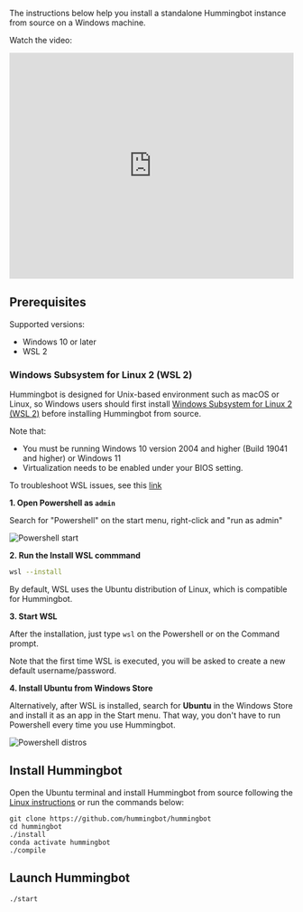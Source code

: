 The instructions below help you install a standalone Hummingbot instance from source on a Windows machine.

Watch the video:

<iframe style="width:100%; min-height:400px;" src="https://www.youtube.com/embed/i2Qb8vTLHbs" frameborder="0" allow="accelerometer; autoplay; encrypted-media; gyroscope; picture-in-picture" allowfullscreen></iframe>

## Prerequisites

Supported versions:

* Windows 10 or later
* WSL 2

### Windows Subsystem for Linux 2 (WSL 2)

Hummingbot is designed for Unix-based environment such as macOS or Linux, so Windows users should first install [Windows Subsystem for Linux 2 (WSL 2)](https://learn.microsoft.com/en-us/windows/wsl/install) before installing Hummingbot from source.

Note that:

- You must be running Windows 10 version 2004 and higher (Build 19041 and higher) or Windows 11
- Virtualization needs to be enabled under your BIOS setting.

To troubleshoot WSL issues, see this [link](https://learn.microsoft.com/en-us/windows/wsl/troubleshooting#installation-issues)

**1. Open Powershell as `admin`**

Search for "Powershell" on the start menu, right-click and "run as admin"

![Powershell start](/assets/img/wsl-powershell.png)

**2. Run the Install WSL commmand**

```bash
wsl --install
```

By default, WSL uses the Ubuntu distribution of Linux, which is compatible for Hummingbot.

**3. Start WSL**

After the installation, just type `wsl` on the Powershell or on the Command prompt.

Note that the first time WSL is executed, you will be asked to create a new default username/password.

**4. Install Ubuntu from Windows Store**

Alternatively, after WSL is installed, search for **Ubuntu** in the Windows Store and install it as an app in the Start menu. That way, you don't have to run Powershell every time you use Hummingbot.

![Powershell distros](/assets/img/wsl-distros.png)

## Install Hummingbot

Open the Ubuntu terminal and install Hummingbot from source following the [Linux instructions](./linux.md) or run the commands below:

```
git clone https://github.com/hummingbot/hummingbot
cd hummingbot
./install
conda activate hummingbot
./compile
```

## Launch Hummingbot

```
./start
```


